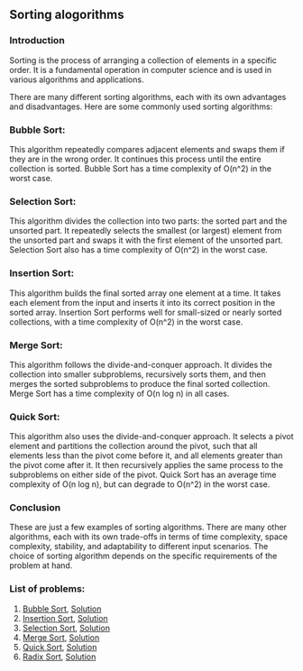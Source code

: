 ## Sorting alogorithms

### Introduction

Sorting is the process of arranging a collection of elements in a specific order. It is a fundamental operation in computer science and is used in various algorithms and applications.

There are many different sorting algorithms, each with its own advantages and disadvantages. Here are some commonly used sorting algorithms:

### Bubble Sort:

This algorithm repeatedly compares adjacent elements and swaps them if they are in the wrong order. It continues this process until the entire collection is sorted. Bubble Sort has a time complexity of O(n^2) in the worst case.

### Selection Sort:

This algorithm divides the collection into two parts: the sorted part and the unsorted part. It repeatedly selects the smallest (or largest) element from the unsorted part and swaps it with the first element of the unsorted part. Selection Sort also has a time complexity of O(n^2) in the worst case.

### Insertion Sort:

This algorithm builds the final sorted array one element at a time. It takes each element from the input and inserts it into its correct position in the sorted array. Insertion Sort performs well for small-sized or nearly sorted collections, with a time complexity of O(n^2) in the worst case.

### Merge Sort:

This algorithm follows the divide-and-conquer approach. It divides the collection into smaller subproblems, recursively sorts them, and then merges the sorted subproblems to produce the final sorted collection. Merge Sort has a time complexity of O(n log n) in all cases.

### Quick Sort:

This algorithm also uses the divide-and-conquer approach. It selects a pivot element and partitions the collection around the pivot, such that all elements less than the pivot come before it, and all elements greater than the pivot come after it. It then recursively applies the same process to the subproblems on either side of the pivot. Quick Sort has an average time complexity of O(n log n), but can degrade to O(n^2) in the worst case.

### Conclusion

These are just a few examples of sorting algorithms. There are many other algorithms, each with its own trade-offs in terms of time complexity, space complexity, stability, and adaptability to different input scenarios. The choice of sorting algorithm depends on the specific requirements of the problem at hand.

### List of problems:

1. [Bubble Sort](01-bubble/question.md), [Solution](01-bubble/bubble.ts)
2. [Insertion Sort](02-insert/question.md), [Solution](02-insert/insert.ts)
3. [Selection Sort](03-select/question.md), [Solution](03-select/select.ts)
4. [Merge Sort](04-merge/question.md), [Solution](04-merge/merge.ts)
5. [Quick Sort](05-quick/question.md), [Solution](05-quick/quick.ts)
6. [Radix Sort](06-radix/question.md), [Solution](06-radix/radix.ts)
